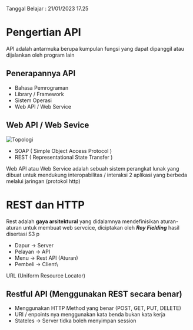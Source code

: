 Tanggal Belajar : 21/01/2023 17.25


# Pengertian API 
API adalah antarmuka berupa kumpulan fungsi yang dapat dipanggil atau dijalankan oleh program lain

## Penerapannya API
- Bahasa Pemrograman 
- Library / Framework
- Sistem Operasi
- Web API / Web Service

## Web API / Web Sevice

![Topologi](https://www.dicoding.com/blog/wp-content/uploads/2020/05/web-service.jpg)

- SOAP ( Simple Object Access Protocol )
- REST ( Representational State Transfer )

Web API atau Web Service adalah sebuah sistem perangkat lunak yang dibuat untuk mendukung interopabilitas / interaksi 2 aplikasi yang berbeda melalui jaringan (protokol http)

# REST dan HTTP

Rest adalah **gaya arsitektural** yang didalamnya mendefinisikan aturan-aturan untuk membuat web servcice, diciptakan oleh ***Roy Fielding*** hasil disertasi S3 p

- Dapur -> Server
- Pelayan -> API
- Menu -> Rest API (Aturan)
- Pembeli -> Client\

URL (Uniform Resource Locator)

## Restful API (Menggunakan REST secara benar)
- Menggunakan HTTP Method yang benar (POST, GET, PUT, DELETE)
- URI / enpoints nya menggunakan kata benda bukan kata kerja
- Stateles -> Server tidka boleh menyimpan session